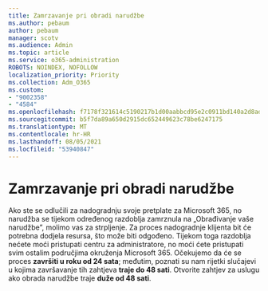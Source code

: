 ```yaml
---
title: Zamrzavanje pri obradi narudžbe
ms.author: pebaum
author: pebaum
manager: scotv
ms.audience: Admin
ms.topic: article
ms.service: o365-administration
ROBOTS: NOINDEX, NOFOLLOW
localization_priority: Priority
ms.collection: Adm_O365
ms.custom:
- "9002358"
- "4584"
ms.openlocfilehash: f7178f321614c5190217b1d00aabbcd95e2c0911bd140a2d8ad455665ac5b73b
ms.sourcegitcommit: b5f7da89a650d2915dc652449623c78be6247175
ms.translationtype: MT
ms.contentlocale: hr-HR
ms.lasthandoff: 08/05/2021
ms.locfileid: "53940847"
---
```

# <a name="stuck-on-processing-order"></a>Zamrzavanje pri obradi narudžbe

Ako ste se odlučili za nadogradnju svoje pretplate za Microsoft 365, no narudžba se tijekom određenog razdoblja zamrznula na „Obrađivanje vaše narudžbe”, molimo vas za strpljenje. Za proces nadogradnje klijenta bit će potrebna dodjela resursa, što može biti odgođeno. Tijekom toga razdoblja nećete moći pristupati centru za administratore, no moći ćete pristupati svim ostalim područjima okruženja Microsoft 365. Očekujemo da će se proces **završiti u roku od 24 sata**; međutim, poznati su nam rijetki slučajevi u kojima završavanje tih zahtjeva **traje do 48 sati**. Otvorite zahtjev za uslugu ako obrada narudžbe traje **duže od 48 sati**.
